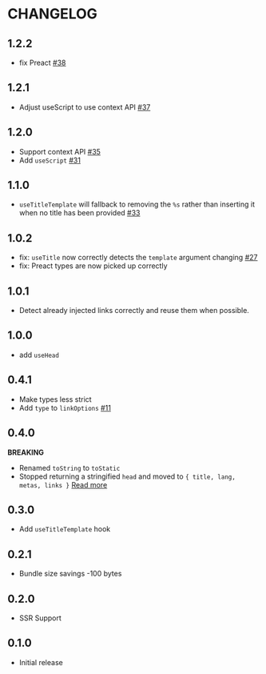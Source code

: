 # CHANGELOG

## 1.2.2

- fix Preact [#38](https://github.com/JoviDeCroock/hoofd/pull/38)

## 1.2.1

- Adjust useScript to use context API [#37](https://github.com/JoviDeCroock/hoofd/pull/37)

## 1.2.0

- Support context API [#35](https://github.com/JoviDeCroock/hoofd/pull/35)
- Add `useScript` [#31](https://github.com/JoviDeCroock/hoofd/pull/31)

## 1.1.0

- `useTitleTemplate` will fallback to removing the `%s` rather than inserting it when no title has been provided [#33](https://github.com/JoviDeCroock/hoofd/pull/33)

## 1.0.2

- fix: `useTitle` now correctly detects the `template` argument changing [#27](https://github.com/JoviDeCroock/hoofd/commit/c6493ff5f4a58da178066d742b0c974e5eda0839)
- fix: Preact types are now picked up correctly

## 1.0.1

- Detect already injected links correctly and reuse them when possible.

## 1.0.0

- add `useHead`

## 0.4.1

- Make types less strict
- Add `type` to `linkOptions` [#11](https://github.com/JoviDeCroock/hoofd/pull/11)

## 0.4.0

**BREAKING**

- Renamed `toString` to `toStatic`
- Stopped returning a stringified `head` and moved to `{ title, lang, metas, links }` [Read more](./README.md#SSR)

## 0.3.0

- Add `useTitleTemplate` hook

## 0.2.1

- Bundle size savings -100 bytes

## 0.2.0

- SSR Support

## 0.1.0

- Initial release
